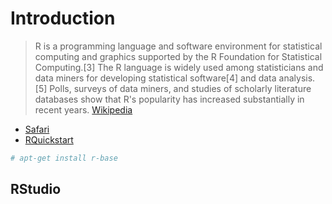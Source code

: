 # Introduction

> R is a programming language and software environment for statistical computing and graphics supported by the R Foundation for Statistical Computing.[3] The R language is widely used among statisticians and data miners for developing statistical software[4] and data analysis.[5] Polls, surveys of data miners, and studies of scholarly literature databases show that R's popularity has increased substantially in recent years. [Wikipedia](https://en.wikipedia.org/wiki/R_(programming_language))

- [Safari](http://techbus.safaribooksonline.com/video/databases/hadoop/9781491944608)
- [RQuickstart](https://github.com/rstudio/RQuickstart)

```sh
# apt-get install r-base
```


## RStudio


